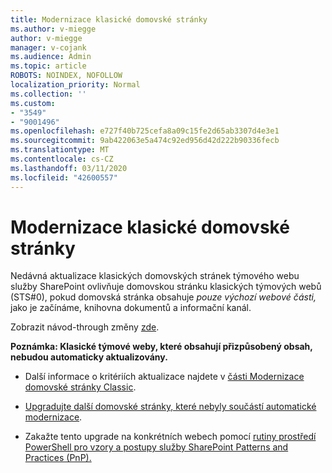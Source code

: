 ```yaml
---
title: Modernizace klasické domovské stránky
ms.author: v-miegge
author: v-miegge
manager: v-cojank
ms.audience: Admin
ms.topic: article
ROBOTS: NOINDEX, NOFOLLOW
localization_priority: Normal
ms.collection: ''
ms.custom:
- "3549"
- "9001496"
ms.openlocfilehash: e727f40b725cefa8a09c15fe2d65ab3307d4e3e1
ms.sourcegitcommit: 9ab422063e5a474c92ed956d42d222b90336fecb
ms.translationtype: MT
ms.contentlocale: cs-CZ
ms.lasthandoff: 03/11/2020
ms.locfileid: "42600557"
---
```

# <a name="modernize-the-classic-home-page"></a>Modernizace klasické domovské stránky

Nedávná aktualizace klasických domovských stránek týmového webu služby SharePoint ovlivňuje domovskou stránku klasických týmových webů (STS#0), pokud domovská stránka obsahuje *pouze výchozí webové části,* jako je začínáme, knihovna dokumentů a informační kanál.

Zobrazit návod-through změny [zde](https://docs.microsoft.com/sharepoint/sharepointonline/media/homepage-upgrade-gif.gif). 

**Poznámka: Klasické týmové weby, které obsahují přizpůsobený obsah, nebudou automaticky aktualizovány.**

* Další informace o kritériích aktualizace najdete v [části Modernizace domovské stránky Classic](https://docs.microsoft.com/sharepoint/disable-auto-modernization-classic-home-pages#why-update-classic-team-site-home-pages-to-modern).

* [Upgradujte další domovské stránky, které nebyly součástí automatické modernizace](https://docs.microsoft.com/sharepoint/dev/transform/modernize-userinterface-site-pages).

* Zakažte tento upgrade na konkrétních webech pomocí [rutiny prostředí PowerShell pro vzory a postupy služby SharePoint Patterns and Practices (PnP).](https://docs.microsoft.com/powershell/sharepoint/sharepoint-pnp/sharepoint-pnp-cmdlets)
